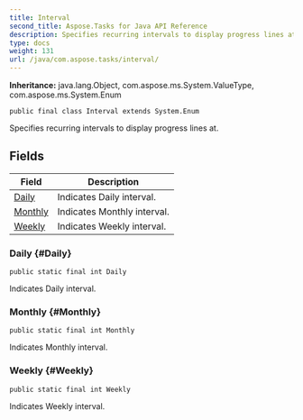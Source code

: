 ```yaml
---
title: Interval
second_title: Aspose.Tasks for Java API Reference
description: Specifies recurring intervals to display progress lines at.
type: docs
weight: 131
url: /java/com.aspose.tasks/interval/
---
```


**Inheritance:**
java.lang.Object, com.aspose.ms.System.ValueType, com.aspose.ms.System.Enum
```
public final class Interval extends System.Enum
```

Specifies recurring intervals to display progress lines at.
## Fields

| Field | Description |
| --- | --- |
| [Daily](#Daily) | Indicates Daily interval. |
| [Monthly](#Monthly) | Indicates Monthly interval. |
| [Weekly](#Weekly) | Indicates Weekly interval. |
### Daily {#Daily}
```
public static final int Daily
```


Indicates Daily interval.

### Monthly {#Monthly}
```
public static final int Monthly
```


Indicates Monthly interval.

### Weekly {#Weekly}
```
public static final int Weekly
```


Indicates Weekly interval.

